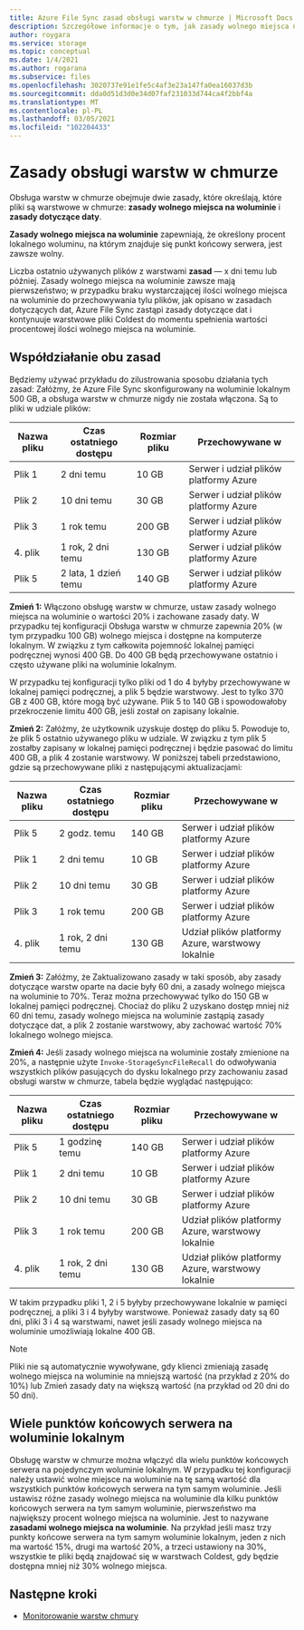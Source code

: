 ```yaml
---
title: Azure File Sync zasad obsługi warstw w chmurze | Microsoft Docs
description: Szczegółowe informacje o tym, jak zasady wolnego miejsca na dacie i woluminie współpracują ze sobą w różnych scenariuszach.
author: roygara
ms.service: storage
ms.topic: conceptual
ms.date: 1/4/2021
ms.author: rogarana
ms.subservice: files
ms.openlocfilehash: 3020737e91e1fe5c4af3e23a147fa0ea16037d3b
ms.sourcegitcommit: dda0d51d3d0e34d07faf231033d744ca4f2bbf4a
ms.translationtype: MT
ms.contentlocale: pl-PL
ms.lasthandoff: 03/05/2021
ms.locfileid: "102204433"
---
```

# <a name="cloud-tiering-policies"></a>Zasady obsługi warstw w chmurze

Obsługa warstw w chmurze obejmuje dwie zasady, które określają, które pliki są warstwowe w chmurze: **zasady wolnego miejsca na woluminie** i **zasady dotyczące daty**.

**Zasady wolnego miejsca na woluminie** zapewniają, że określony procent lokalnego woluminu, na którym znajduje się punkt końcowy serwera, jest zawsze wolny. 

Liczba ostatnio używanych plików z warstwami **zasad** — x dni temu lub później. Zasady wolnego miejsca na woluminie zawsze mają pierwszeństwo; w przypadku braku wystarczającej ilości wolnego miejsca na woluminie do przechowywania tylu plików, jak opisano w zasadach dotyczących dat, Azure File Sync zastąpi zasady dotyczące dat i kontynuuje warstwowe pliki Coldest do momentu spełnienia wartości procentowej ilości wolnego miejsca na woluminie.

## <a name="how-both-policies-work-together"></a>Współdziałanie obu zasad

Będziemy używać przykładu do zilustrowania sposobu działania tych zasad: Załóżmy, że Azure File Sync skonfigurowany na woluminie lokalnym 500 GB, a obsługa warstw w chmurze nigdy nie została włączona. Są to pliki w udziale plików:

|Nazwa pliku |Czas ostatniego dostępu  |Rozmiar pliku  |Przechowywane w |
|----------|------------------|-----------|----------|
|Plik 1    | 2 dni temu  | 10 GB | Serwer i udział plików platformy Azure
|Plik 2    | 10 dni temu | 30 GB | Serwer i udział plików platformy Azure
|Plik 3    | 1 rok temu | 200 GB | Serwer i udział plików platformy Azure
|4. plik    | 1 rok, 2 dni temu | 130 GB | Serwer i udział plików platformy Azure
|Plik 5    | 2 lata, 1 dzień temu | 140 GB | Serwer i udział plików platformy Azure

**Zmień 1:** Włączono obsługę warstw w chmurze, ustaw zasady wolnego miejsca na woluminie o wartości 20% i zachowane zasady daty. W przypadku tej konfiguracji Obsługa warstw w chmurze zapewnia 20% (w tym przypadku 100 GB) wolnego miejsca i dostępne na komputerze lokalnym. W związku z tym całkowita pojemność lokalnej pamięci podręcznej wynosi 400 GB. Do 400 GB będą przechowywane ostatnio i często używane pliki na woluminie lokalnym.

W przypadku tej konfiguracji tylko pliki od 1 do 4 byłyby przechowywane w lokalnej pamięci podręcznej, a plik 5 będzie warstwowy. Jest to tylko 370 GB z 400 GB, które mogą być używane. Plik 5 to 140 GB i spowodowałoby przekroczenie limitu 400 GB, jeśli został on zapisany lokalnie. 

**Zmień 2:** Załóżmy, że użytkownik uzyskuje dostęp do pliku 5. Powoduje to, że plik 5 ostatnio używanego pliku w udziale. W związku z tym plik 5 zostałby zapisany w lokalnej pamięci podręcznej i będzie pasować do limitu 400 GB, a plik 4 zostanie warstwowy. W poniższej tabeli przedstawiono, gdzie są przechowywane pliki z następującymi aktualizacjami:

|Nazwa pliku |Czas ostatniego dostępu  |Rozmiar pliku  |Przechowywane w |
|----------|------------------|-----------|----------|
|Plik 5    | 2 godz. temu | 140 GB | Serwer i udział plików platformy Azure
|Plik 1    | 2 dni temu  | 10 GB | Serwer i udział plików platformy Azure
|Plik 2    | 10 dni temu | 30 GB | Serwer i udział plików platformy Azure
|Plik 3    | 1 rok temu | 200 GB | Serwer i udział plików platformy Azure
|4. plik    | 1 rok, 2 dni temu | 130 GB | Udział plików platformy Azure, warstwowy lokalnie

**Zmień 3:** Załóżmy, że Zaktualizowano zasady w taki sposób, aby zasady dotyczące warstw oparte na dacie były 60 dni, a zasady wolnego miejsca na woluminie to 70%. Teraz można przechowywać tylko do 150 GB w lokalnej pamięci podręcznej. Chociaż do pliku 2 uzyskano dostęp mniej niż 60 dni temu, zasady wolnego miejsca na woluminie zastąpią zasady dotyczące dat, a plik 2 zostanie warstwowy, aby zachować wartość 70% lokalnego wolnego miejsca.

**Zmień 4:** Jeśli zasady wolnego miejsca na woluminie zostały zmienione na 20%, a następnie użyte `Invoke-StorageSyncFileRecall` do odwoływania wszystkich plików pasujących do dysku lokalnego przy zachowaniu zasad obsługi warstw w chmurze, tabela będzie wyglądać następująco:

|Nazwa pliku |Czas ostatniego dostępu  |Rozmiar pliku  |Przechowywane w |
|----------|------------------|-----------|----------|
|Plik 5    | 1 godzinę temu  | 140 GB | Serwer i udział plików platformy Azure
|Plik 1    | 2 dni temu  | 10 GB | Serwer i udział plików platformy Azure
|Plik 2    | 10 dni temu | 30 GB | Serwer i udział plików platformy Azure
|Plik 3    | 1 rok temu | 200 GB | Udział plików platformy Azure, warstwowy lokalnie
|4. plik    | 1 rok, 2 dni temu | 130 GB | Udział plików platformy Azure, warstwowy lokalnie

W takim przypadku pliki 1, 2 i 5 byłyby przechowywane lokalnie w pamięci podręcznej, a pliki 3 i 4 byłyby warstwowe. Ponieważ zasady daty są 60 dni, pliki 3 i 4 są warstwami, nawet jeśli zasady wolnego miejsca na woluminie umożliwiają lokalne 400 GB.

> [!NOTE] 
> Pliki nie są automatycznie wywoływane, gdy klienci zmieniają zasadę wolnego miejsca na woluminie na mniejszą wartość (na przykład z 20% do 10%) lub Zmień zasady daty na większą wartość (na przykład od 20 dni do 50 dni).

## <a name="multiple-server-endpoints-on-a-local-volume"></a>Wiele punktów końcowych serwera na woluminie lokalnym

Obsługę warstw w chmurze można włączyć dla wielu punktów końcowych serwera na pojedynczym woluminie lokalnym. W przypadku tej konfiguracji należy ustawić wolne miejsce na woluminie na tę samą wartość dla wszystkich punktów końcowych serwera na tym samym woluminie. Jeśli ustawisz różne zasady wolnego miejsca na woluminie dla kilku punktów końcowych serwera na tym samym woluminie, pierwszeństwo ma największy procent wolnego miejsca na woluminie. Jest to nazywane **zasadami wolnego miejsca na woluminie**. Na przykład jeśli masz trzy punkty końcowe serwera na tym samym woluminie lokalnym, jeden z nich ma wartość 15%, drugi ma wartość 20%, a trzeci ustawiony na 30%, wszystkie te pliki będą znajdować się w warstwach Coldest, gdy będzie dostępna mniej niż 30% wolnego miejsca.

## <a name="next-steps"></a>Następne kroki
* [Monitorowanie warstw chmury](storage-sync-monitor-cloud-tiering.md)
